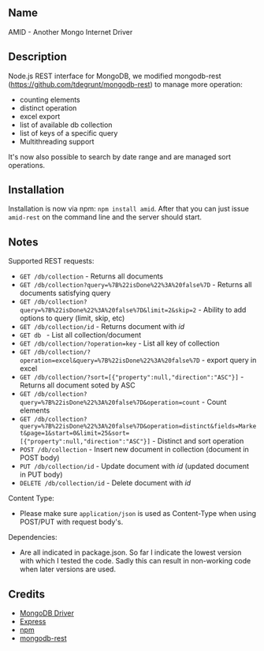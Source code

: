 Name
----

AMID - Another Mongo Internet Driver 

Description
-----------

Node.js REST interface for MongoDB, we modified mongodb-rest (https://github.com/tdegrunt/mongodb-rest) to manage more operation:

- counting elements 
- distinct operation 
- excel export
- list of available db collection
- list of keys of a specific query
- Multithreading support

It's now also possible to search by date range and are managed sort operations.


Installation
------------

Installation is now via npm: `npm install amid`.
After that you can just issue `amid-rest` on the command line and the server should start.

Notes
-----

Supported REST requests:

* `GET /db/collection` - Returns all documents
* `GET /db/collection?query=%7B%22isDone%22%3A%20false%7D` - Returns all documents satisfying query
* `GET /db/collection?query=%7B%22isDone%22%3A%20false%7D&limit=2&skip=2` - Ability to add options to query (limit, skip, etc)
* `GET /db/collection/id` - Returns document with _id_
* `GET db ` - List all collection/document
* `GET /db/collection/?operation=key` - List all key of collection
* `GET /db/collection/?operation=excel&query=%7B%22isDone%22%3A%20false%7D` - export query in excel
* `GET /db/collection/?sort=[{"property":null,"direction":"ASC"}]` - Returns all document soted by ASC
* `GET /db/collection?query=%7B%22isDone%22%3A%20false%7D&operation=count` - Count elements 
* `GET /db/collection?query=%7B%22isDone%22%3A%20false%7D&operation=distinct&fields=Market&page=1&start=0&limit=25&sort=[{"property":null,"direction":"ASC"}]` - Distinct and sort operation
* `POST /db/collection` - Insert new document in collection (document in POST body)
* `PUT /db/collection/id` - Update document with _id_ (updated document in PUT body)
* `DELETE /db/collection/id` - Delete document with _id_



Content Type:

* Please make sure `application/json` is used as Content-Type when using POST/PUT with request body's.

Dependencies:

* Are all indicated in package.json. So far I indicate the lowest version with which I tested the code. Sadly this can result in non-working code when later versions are used.


Credits
-------

* [MongoDB Driver](http://github.com/christkv/node-mongodb-native)
* [Express](http://expressjs.com/)
* [npm](http://npmjs.org/)
* [mongodb-rest](https://github.com/tdegrunt/mongodb-rest)

